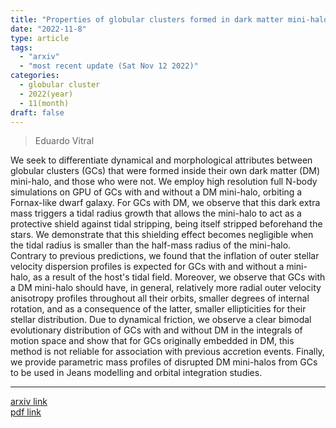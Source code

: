 ```yaml
---
title: "Properties of globular clusters formed in dark matter mini-halos"
date: "2022-11-8"
type: article
tags:
  - "arxiv"
  - "most recent update (Sat Nov 12 2022)"
categories:
  - globular cluster
  - 2022(year)
  - 11(month)
draft: false
---
```


> Eduardo Vitral

We seek to differentiate dynamical and morphological attributes between globular clusters (GCs) that were formed inside their own dark matter (DM) mini-halo, and those who were not. We employ high resolution full N-body simulations on GPU of GCs with and without a DM mini-halo, orbiting a Fornax-like dwarf galaxy. For GCs with DM, we observe that this dark extra mass triggers a tidal radius growth that allows the mini-halo to act as a protective shield against tidal stripping, being itself stripped beforehand the stars. We demonstrate that this shielding effect becomes negligible when the tidal radius is smaller than the half-mass radius of the mini-halo. Contrary to previous predictions, we found that the inflation of outer stellar velocity dispersion profiles is expected for GCs with and without a mini-halo, as a result of the host's tidal field. Moreover, we observe that GCs with a DM mini-halo should have, in general, relatively more radial outer velocity anisotropy profiles throughout all their orbits, smaller degrees of internal rotation, and as a consequence of the latter, smaller ellipticities for their stellar distribution. Due to dynamical friction, we observe a clear bimodal evolutionary distribution of GCs with and without DM in the integrals of motion space and show that for GCs originally embedded in DM, this method is not reliable for association with previous accretion events. Finally, we provide parametric mass profiles of disrupted DM mini-halos from GCs to be used in Jeans modelling and orbital integration studies.

---

[arxiv link](https://arxiv.org/abs/2112.01265)  
[pdf link](https://arxiv.org/pdf/2112.01265)